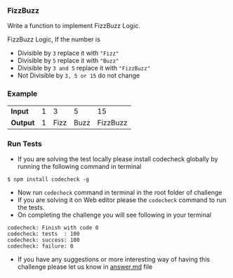 ### FizzBuzz

Write a function to implement FizzBuzz Logic.

FizzBuzz Logic,
If the number is
- Divisible by ` 3 `  replace it with ` "Fizz" `
- Divisible by ` 5 `  replace it with ` "Buzz" `
- Divisible by ` 3 and 5 ` replace it with ` "FizzBuzz" `
- Not Divisible by ` 3, 5 or 15 ` do not change

### Example

<table>
  <tr>
    <td><b>Input</b></td>
    <td>1</td>
    <td>3</td>
    <td>5</td>
    <td>15</td>
  </tr>
  <tr>
    <td><b>Output</b></td>
    <td>1</td>
    <td>Fizz</td>
    <td>Buzz</td>
    <td>FizzBuzz</td>
  </tr>
</table>

### Run Tests
- If you are solving the test locally please install codecheck globally by running the following command in terminal
```
$ npm install codecheck -g 
```
- Now run `codecheck` command in terminal in the root folder of challenge
- If you are solving it on Web editor please the `codecheck` command to run the tests.
- On completing the challenge you will see following in your terminal 
```
codecheck: Finish with code 0
codecheck: tests  : 100
codecheck: success: 100
codecheck: failure: 0
```
- If you have any suggestions or more interesting way of having this challenge please let us know in [answer.md](answer.md) file
